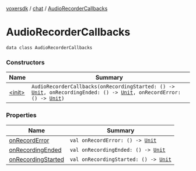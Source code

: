 [voxersdk](../../index.md) / [chat](../index.md) / [AudioRecorderCallbacks](./index.md)

# AudioRecorderCallbacks

`data class AudioRecorderCallbacks`

### Constructors

| Name | Summary |
|---|---|
| [&lt;init&gt;](-init-.md) | `AudioRecorderCallbacks(onRecordingStarted: () -> `[`Unit`](https://kotlinlang.org/api/latest/jvm/stdlib/kotlin/-unit/index.html)`, onRecordingEnded: () -> `[`Unit`](https://kotlinlang.org/api/latest/jvm/stdlib/kotlin/-unit/index.html)`, onRecordError: () -> `[`Unit`](https://kotlinlang.org/api/latest/jvm/stdlib/kotlin/-unit/index.html)`)` |

### Properties

| Name | Summary |
|---|---|
| [onRecordError](on-record-error.md) | `val onRecordError: () -> `[`Unit`](https://kotlinlang.org/api/latest/jvm/stdlib/kotlin/-unit/index.html) |
| [onRecordingEnded](on-recording-ended.md) | `val onRecordingEnded: () -> `[`Unit`](https://kotlinlang.org/api/latest/jvm/stdlib/kotlin/-unit/index.html) |
| [onRecordingStarted](on-recording-started.md) | `val onRecordingStarted: () -> `[`Unit`](https://kotlinlang.org/api/latest/jvm/stdlib/kotlin/-unit/index.html) |
